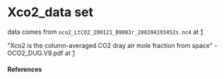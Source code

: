 # Xco2_data set
data comes from `oco2_LtCO2_200121_B9003r_200204193452s.nc4` at [1]

"Xco2 is the column-averaged CO2 dray air mole fraction from space" - OCO2_DUG.V9.pdf  at [1]



#### References
[1]: https://disc.gsfc.nasa.gov/datasets/OCO2_L2_Lite_FP_9r/summary?keywords=OCO-2
